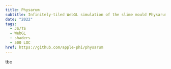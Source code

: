 ```yaml
---
title: Physarum
subtitle: Infinitely-tiled WebGL simulation of the slime mould Physarum polycephalum
date: "2022"
tags:
  - JS/TS
  - WebGL
  - shaders
  - 500 LOC
href: https://github.com/apple-phi/physarum
---
```


tbc
